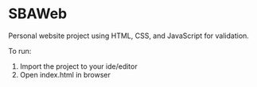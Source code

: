 # SBAWeb
Personal website project using HTML, CSS, and JavaScript for validation.

To run:
1. Import the project to your ide/editor
2. Open index.html in browser
